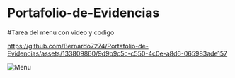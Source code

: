 # Portafolio-de-Evidencias
#Tarea del menu con video y codigo


https://github.com/Bernardo7274/Portafolio-de-Evidencias/assets/133809860/9d9b9c5c-c550-4c0e-a8d6-065983ade157

![Menu](https://github.com/Bernardo7274/Portafolio-de-Evidencias/assets/133809860/b904752a-3aef-4791-9e20-b3372e6c6538)
